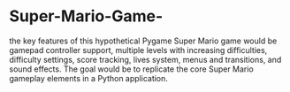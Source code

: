 # Super-Mario-Game-
the key features of this hypothetical Pygame Super Mario game would be gamepad controller support, multiple levels with increasing difficulties, difficulty settings, score tracking, lives system, menus and transitions, and sound effects. The goal would be to replicate the core Super Mario gameplay elements in a Python application.
